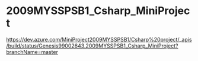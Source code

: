 # 2009MYSSPSB1_Csharp_MiniProject
https://dev.azure.com/MiniProject2009MYSSPSB1/Csharp%20project/_apis/build/status/Genesis99002643.2009MYSSPSB1_Csharp_MiniProject?branchName=master
